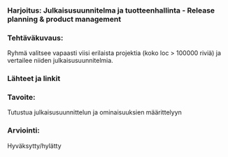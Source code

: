 ### Harjoitus:  Julkaisusuunnitelma ja tuotteenhallinta - Release planning & product management

### Tehtäväkuvaus:

Ryhmä valitsee vapaasti viisi erilaista projektia (koko loc > 100000 riviä) ja vertailee niiden julkaisusuunnitelmia. 

### Lähteet ja linkit

### Tavoite:

Tutustua julkaisusuunnittelun ja ominaisuuksien määrittelyyn


### Arviointi:

Hyväksytty/hylätty




